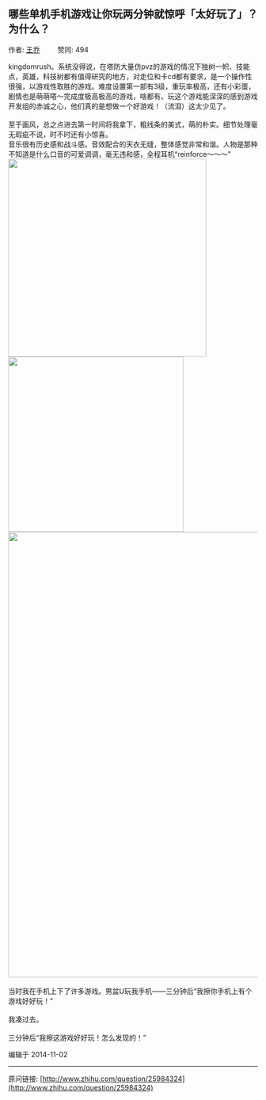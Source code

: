 ## 哪些单机手机游戏让你玩两分钟就惊呼「太好玩了」？为什么？

作者: [王乔](http://www.zhihu.com/people/wang-qiao-77-65)&nbsp;&nbsp;&nbsp;&nbsp;&nbsp;&nbsp;&nbsp;&nbsp; 赞同: 494


kingdomrush。系统没得说，在塔防大量仿pvz的游戏的情况下独树一帜、技能点，英雄，科技树都有值得研究的地方，对走位和卡cd都有要求，是一个操作性很强，以游戏性取胜的游戏。难度设置第一部有3级，重玩率极高，还有小彩蛋，剧情也是萌萌嗒～完成度极高极高的游戏，啥都有。玩这个游戏能深深的感到游戏开发组的赤诚之心，他们真的是想做一个好游戏！（流泪）这太少见了。<br><br>至于画风，总之点进去第一时间将我拿下，粗线条的美式，萌的朴实。细节处理毫无瑕疵不说，时不时还有小惊喜。<br>音乐很有历史感和战斗感。音效配合的天衣无缝，整体感觉非常和谐。人物是那种不知道是什么口音的可爱调调，毫无违和感，全程耳机“reinforce～～～”<img src="http://pic4.zhimg.com/b2d916ad5a93d86975de82133944ea3b_b.jpg" data-rawwidth="400" data-rawheight="300" class="content_image" width="400"><img src="http://pic4.zhimg.com/68eee6bf59b64b4cab9df0737448e8a7_b.jpg" data-rawwidth="354" data-rawheight="300" class="content_image" width="354"><img src="http://pic1.zhimg.com/8eaa76654fa0fe2d07592bb162f46d38_b.jpg" data-rawwidth="900" data-rawheight="329" class="origin_image zh-lightbox-thumb" width="900" data-original="http://pic1.zhimg.com/8eaa76654fa0fe2d07592bb162f46d38_r.jpg"><br><br>当时我在手机上下了许多游戏。男盆U玩我手机——三分钟后“我擦你手机上有个游戏好好玩！”<br><br>我凑过去。<br><br>三分钟后“我擦这游戏好好玩！怎么发现的！”



编辑于 2014-11-02



---
原问链接: [http://www.zhihu.com/question/25984324](http://www.zhihu.com/question/25984324)